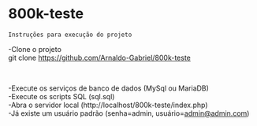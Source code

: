 # 800k-teste
`Instruções para execução do projeto` <br>

-Clone o projeto <br>
  git clone https://github.com/Arnaldo-Gabriel/800k-teste
 
 <br>
 
-Execute os serviços de banco de dados (MySql ou MariaDB)
<br>
-Execute os scripts SQL (sql.sql)
<br>
-Abra o servidor local (http://localhost/800k-teste/index.php) <br>
-Já existe um usuário padrão (senha=admin, usuário=admin@admin.com)

